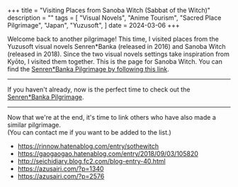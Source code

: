 +++
title = "Visiting Places from Sanoba Witch (Sabbat of the Witch)"
description = ""
tags = [
  "Visual Novels",
  "Anime Tourism",
  "Sacred Place Pilgrimage",
  "Japan",
  "Yuzusoft",
]
date = 2024-03-06
+++

Welcome back to another pilgrimage! This time, I visited places from the Yuzusoft visual novels Senren*Banka (released in 2016) and Sanoba Witch (released in 2018). Since the two visual novels settings take inspiration from Kyōto, I visited them together. This is the page for Sanoba Witch. You can find the [Senren*Banka Pilgrimage by following this link](../tourism-senren-banka).





---

If you haven't already, now is the perfect time to check out the [Senren*Banka Pilgrimage](../tourism-senren-banka).

---

Now that we're at the end, it's time to link others who have also made a similar pilgrimage.  
(You can contact me if you want to be added to the list.)

- <https://rinnow.hatenablog.com/entry/sothewitch>
- <https://gaogaogao.hatenablog.com/entry/2018/09/03/105820>
- <http://seichidiary.blog.fc2.com/blog-entry-40.html>
- <https://azusairi.com/?p=1340>
- <https://azusairi.com/?p=2576>
